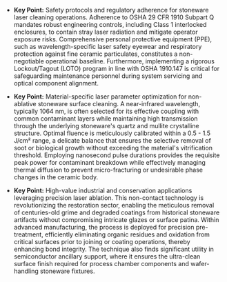 *   **Key Point:** Safety protocols and regulatory adherence for stoneware laser cleaning operations. Adherence to OSHA 29 CFR 1910 Subpart Q mandates robust engineering controls, including Class 1 interlocked enclosures, to contain stray laser radiation and mitigate operator exposure risks. Comprehensive personal protective equipment (PPE), such as wavelength-specific laser safety eyewear and respiratory protection against fine ceramic particulates, constitutes a non-negotiable operational baseline. Furthermore, implementing a rigorous Lockout/Tagout (LOTO) program in line with OSHA 1910.147 is critical for safeguarding maintenance personnel during system servicing and optical component alignment.

*   **Key Point:** Material-specific laser parameter optimization for non-ablative stoneware surface cleaning. A near-infrared wavelength, typically 1064 nm, is often selected for its effective coupling with common contaminant layers while maintaining high transmission through the underlying stoneware's quartz and mullite crystalline structure. Optimal fluence is meticulously calibrated within a 0.5 - 1.5 J/cm² range, a delicate balance that ensures the selective removal of soot or biological growth without exceeding the material's vitrification threshold. Employing nanosecond pulse durations provides the requisite peak power for contaminant breakdown while effectively managing thermal diffusion to prevent micro-fracturing or undesirable phase changes in the ceramic body.

*   **Key Point:** High-value industrial and conservation applications leveraging precision laser ablation. This non-contact technology is revolutionizing the restoration sector, enabling the meticulous removal of centuries-old grime and degraded coatings from historical stoneware artifacts without compromising intricate glazes or surface patina. Within advanced manufacturing, the process is deployed for precision pre-treatment, efficiently eliminating organic residues and oxidation from critical surfaces prior to joining or coating operations, thereby enhancing bond integrity. The technique also finds significant utility in semiconductor ancillary support, where it ensures the ultra-clean surface finish required for process chamber components and wafer-handling stoneware fixtures.